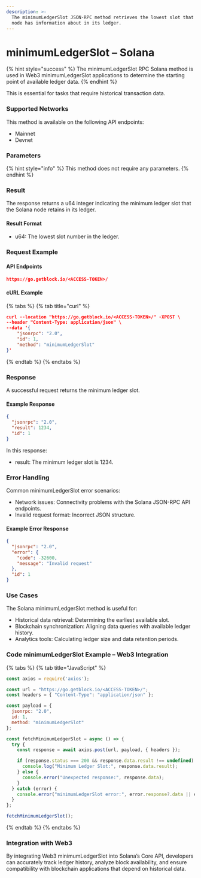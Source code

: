 ```yaml
---
description: >-
  The minimumLedgerSlot JSON-RPC method retrieves the lowest slot that a Solana
  node has information about in its ledger.
---
```


# minimumLedgerSlot – Solana

{% hint style="success" %}
The minimumLedgerSlot RPC Solana method is used in Web3 minimumLedgerSlot applications to determine the starting point of available ledger data.&#x20;
{% endhint %}

This is essential for tasks that require historical transaction data.

### Supported Networks

This method is available on the following API endpoints:

* Mainnet
* Devnet

### Parameters

{% hint style="info" %}
This method does not require any parameters.
{% endhint %}

### Result

The response returns a u64 integer indicating the minimum ledger slot that the Solana node retains in its ledger.

#### Result Format

* u64: The lowest slot number in the ledger.

### Request Example

#### API Endpoints

```json
https://go.getblock.io/<ACCESS-TOKEN>/
```

#### cURL Example

{% tabs %}
{% tab title="curl" %}
```json
curl --location "https://go.getblock.io/<ACCESS-TOKEN>/" -XPOST \
--header "Content-Type: application/json" \
--data '{
    "jsonrpc": "2.0",
    "id": 1,
    "method": "minimumLedgerSlot"
}'
```
{% endtab %}
{% endtabs %}

### Response

A successful request returns the minimum ledger slot.

#### Example Response

```json
{
  "jsonrpc": "2.0",
  "result": 1234,
  "id": 1
}
```

In this response:

* result: The minimum ledger slot is 1234.

### Error Handling

Common minimumLedgerSlot error scenarios:

* Network issues: Connectivity problems with the Solana JSON-RPC API endpoints.
* Invalid request format: Incorrect JSON structure.

#### Example Error Response

```json
{
  "jsonrpc": "2.0",
  "error": {
    "code": -32600,
    "message": "Invalid request"
  },
  "id": 1
}
```

### Use Cases

The Solana minimumLedgerSlot method is useful for:

* Historical data retrieval: Determining the earliest available slot.
* Blockchain synchronization: Aligning data queries with available ledger history.
* Analytics tools: Calculating ledger size and data retention periods.

### Code minimumLedgerSlot Example – Web3 Integration

{% tabs %}
{% tab title="JavaScript" %}
```javascript
const axios = require('axios');

const url = "https://go.getblock.io/<ACCESS-TOKEN>/";
const headers = { "Content-Type": "application/json" };

const payload = {
  jsonrpc: "2.0",
  id: 1,
  method: "minimumLedgerSlot"
};

const fetchMinimumLedgerSlot = async () => {
  try {
    const response = await axios.post(url, payload, { headers });

    if (response.status === 200 && response.data.result !== undefined) {
      console.log("Minimum Ledger Slot:", response.data.result);
    } else {
      console.error("Unexpected response:", response.data);
    }
  } catch (error) {
    console.error("minimumLedgerSlot error:", error.response?.data || error.message);
  }
};

fetchMinimumLedgerSlot();
```
{% endtab %}
{% endtabs %}

### Integration with Web3

By integrating Web3 minimumLedgerSlot into Solana’s Core API, developers can accurately track ledger history, analyze block availability, and ensure compatibility with blockchain applications that depend on historical data.
